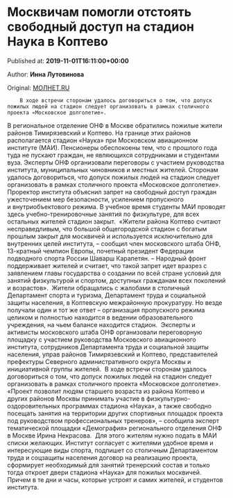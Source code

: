 
# Москвичам помогли отстоять свободный доступ на стадион Наука в Коптево

Published at: **2019-11-01T16:11:00+00:00**

Author: **Инна Лутовинова**

Original: [МОЛНЕТ.RU](https://www.molnet.ru/mos/ru/estate/o_717000)


        В ходе встречи сторонам удалось договориться о том, что допуск пожилых людей на стадион следует организовать в рамках столичного проекта «Московское долголетие».
      
В региональное отделение ОНФ в Москве обратились пожилые жители районов Тимирязевский и Коптево. На границе этих районов располагается стадион «Наука» при Московском авиационном институте (МАИ). Пенсионеры обеспокоены тем, что с прошлого года туда не пускают граждан, не являющихся сотрудниками и студентами вуза.
Эксперты ОНФ организовали переговоры с участием руководства института, муниципальных чиновников и местных жителей. Сторонам удалось договориться, что допуск пожилых людей на стадион следует организовать в рамках столичного проекта «Московское долголетие». 
Проректор института объяснил запрет на свободный доступ граждан ужесточением мер безопасности, усилением пропускного и внутриобъектового режима. В учебное время студенты МАИ проводят здесь учебно-тренировочные занятия по физкультуре, для всех остальных жителей стадион закрыт. 
«Жители района Коптево считают несправедливым, что большой общегородской стадион с богатым прошлым закрыт для москвичей и используется исключительно для внутренних целей института, – сообщил член московского штаба ОНФ, 13-кратный чемпион Европы, почетный президент Федерации подводного спорта России Шаварш Карапетян. – Народный фронт поддерживает жителей и считает, что такой запрет идет вразрез с заявлением главы государства о создании по всей стране условий для занятий физкультурой и спортом, доступных гражданам всех поколений и возрастов». 
Жители обращались с жалобами в столичный Департамент спорта и туризма, Департамент труда и социальной защиты населения, в Коптевскую межрайонную прокуратуру. Но везде получали один и тот же ответ – организация пропускного режима целиком и полностью находится в ведении образовательного учреждения, на чьем балансе находится стадион. 
Эксперты и активисты московского штаба ОНФ организовали переговорную площадку с участием руководства Московского авиационного института, сотрудников Департамента труда и социальной защиты населения, управ районов Тимирязевский и Коптево, представителей префектуры Северного административного округа Москвы и инициативной группы жителей. 
В ходе встречи сторонам удалось договориться о том, что допуск пожилых людей на стадион следует организовать в рамках столичного проекта «Московское долголетие». 
«Проект позволит людям старшего возраста из района Коптево и других районов Москвы принимать участие в физкультурно-оздоровительных программах стадиона «Наука», а также свободно посещать занятия на территории других спортивных площадок проекта под руководством профессиональных тренеров», – сообщила эксперт тематической площадки «Демография» регионального отделения ОНФ в Москве Ирина Некрасова. 
Для этого жителям нужно подать в МАИ списки желающих. Институт согласует с жителями удобное время и интересующие виды спорта, подпишет со столичным Департаментом труда и соцзащиты населения договор на реализацию проекта, сформирует необходимый для занятий тренерский состав и только тогда откроет двери стадиона «Наука» для пожилых москвичей. Причем в те дни и часы, которые устроят и самих жителей, и студентов института. 

